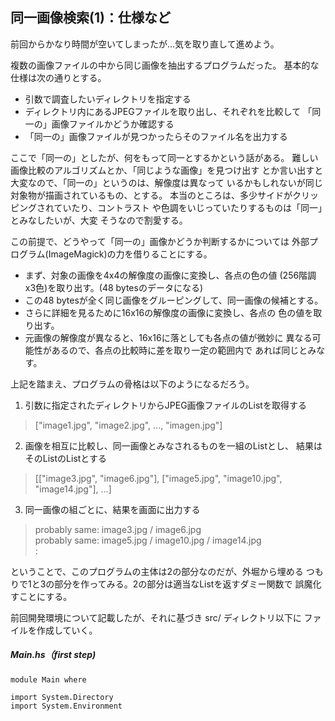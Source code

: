 ## 同一画像検索(1)：仕様など

前回からかなり時間が空いてしまったが…気を取り直して進めよう。

複数の画像ファイルの中から同じ画像を抽出するプログラムだった。
基本的な仕様は次の通りとする。

- 引数で調査したいディレクトリを指定する
- ディレクトリ内にあるJPEGファイルを取り出し、それぞれを比較して
  「同一の」画像ファイルかどうか確認する
- 「同一の」画像ファイルが見つかったらそのファイル名を出力する

ここで「同一の」としたが、何をもって同一とするかという話がある。
難しい画像比較のアルゴリズムとか、「同じような画像」を見つけ出す
とか言い出すと大変なので、「同一の」というのは、解像度は異なって
いるかもしれないが同じ対象物が描画されているもの、とする。
本当のところは、多少サイドがクリッピングされていたり、コントラスト
や色調をいじっていたりするものは「同一」とみなしたいが、大変
そうなので割愛する。

この前提で、どうやって「同一の」画像かどうか判断するかについては
外部プログラム(ImageMagick)の力を借りることにする。

- まず、対象の画像を4x4の解像度の画像に変換し、各点の色の値
  (256階調x3色)を取り出す。(48 bytesのデータになる)
- この48 bytesが全く同じ画像をグルーピングして、同一画像の候補とする。
- さらに詳細を見るために16x16の解像度の画像に変換し、各点の
  色の値を取り出す。
- 元画像の解像度が異なると、16x16に落としても各点の値が微妙に
  異なる可能性があるので、各点の比較時に差を取り一定の範囲内で
  あれば同じとみなす。

上記を踏まえ、プログラムの骨格は以下のようになるだろう。

1. 引数に指定されたディレクトリからJPEG画像ファイルのListを取得する

  > ["image1.jpg", "image2.jpg", ..., "imagen.jpg"]

2. 画像を相互に比較し、同一画像とみなされるものを一組のListとし、
   結果はそのListのListとする

  > [["image3.jpg", "image6.jpg"], ["image5.jpg", "image10.jpg", "image14.jpg"], ...]

3. 同一画像の組ごとに、結果を画面に出力する

  > probably same: image3.jpg / image6.jpg<br/>
  > probably same: image5.jpg / image10.jpg / image14.jpg<br/>
  >  :<br/>

ということで、このプログラムの主体は2の部分なのだが、外堀から埋める
つもりで1と3の部分を作ってみる。2の部分は適当なListを返すダミー関数で
誤魔化すことにする。

前回開発環境について記載したが、それに基づき src/ ディレクトリ以下に
ファイルを作成していく。

##### Main.hs（first step)

```{haskell}
module Main where

import System.Directory
import System.Environment

```
